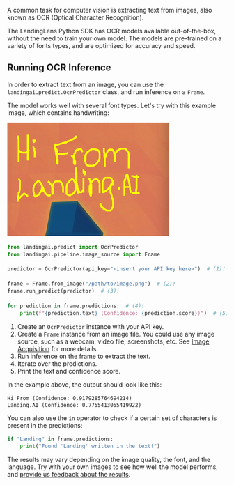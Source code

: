 A common task for computer vision is extracting text from images, also known as OCR (Optical Character Recognition).

The LandingLens Python SDK has OCR models available out-of-the-box, without the need to train your own model. The models are pre-trained on a variety of fonts types, and are optimized for accuracy and speed.

## Running OCR Inference

In order to extract text from an image, you can use the `landingai.predict.OcrPredictor` class, and run inference on a `Frame`.

The model works well with several font types. Let's try with this example image, which contains handwriting:

![Handwritten note that reads "Hi From Landing.AI"](../images/handwriting-hello.png)

```python
from landingai.predict import OcrPredictor
from landingai.pipeline.image_source import Frame

predictor = OcrPredictor(api_key="<insert your API key here>")  # (1)!

frame = Frame.from_image("/path/to/image.png")  # (2)!
frame.run_predict(predictor)  # (3)!

for prediction in frame.predictions:  # (4)!
    print(f"{prediction.text} (Confidence: {prediction.score})")  # (5)!
```

1. Create an `OcrPredictor` instance with your API key.
2. Create a `Frame` instance from an image file. You could use any image source, such as a webcam, video file, screenshots, etc. See [Image Acquisition](../image-acquisition/image-acquisition.md) for more details.
3. Run inference on the frame to extract the text.
4. Iterate over the predictions.
5. Print the text and confidence score.

In the example above, the output should look like this:

```text
Hi From (Confidence: 0.9179285764694214)
Landing.AI (Confidence: 0.7755413055419922)
```

You can also use the `in` operator to check if a certain set of characters is present in the predictions:

```python
if "Landing" in frame.predictions:
    print("Found 'Landing' written in the text!")
```

The results may vary depending on the image quality, the font, and the language. Try with your own images to see how well the model performs, and [provide us feedback about the results](https://github.com/landing-ai/landingai-python/issues/new).